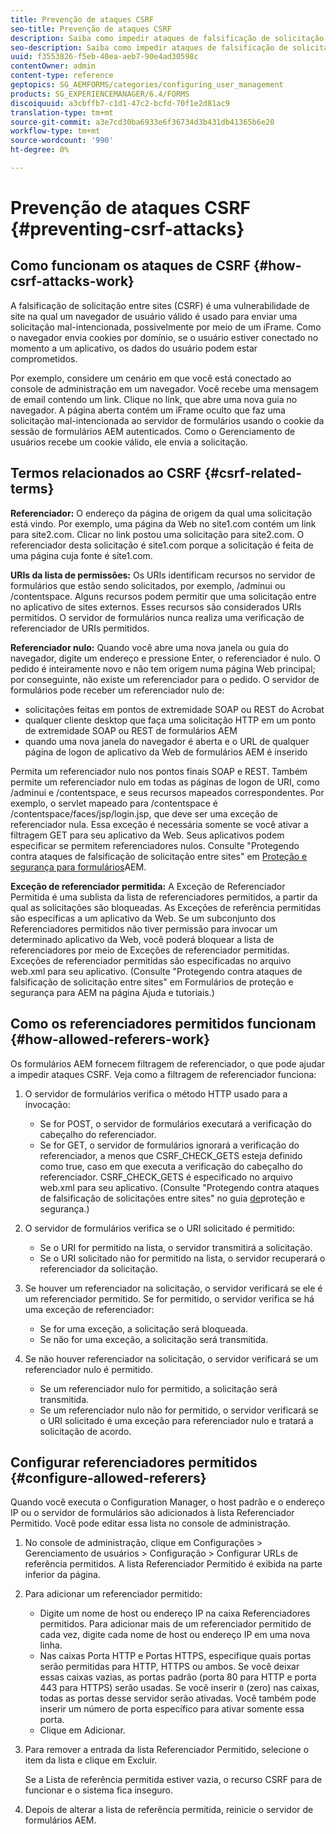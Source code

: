 ```yaml
---
title: Prevenção de ataques CSRF
seo-title: Prevenção de ataques CSRF
description: Saiba como impedir ataques de falsificação de solicitação entre sites (CSRF) e proteger os dados do usuário de serem comprometidos.
seo-description: Saiba como impedir ataques de falsificação de solicitação entre sites (CSRF) e proteger os dados do usuário de serem comprometidos.
uuid: f3553826-f5eb-40ea-aeb7-90e4ad30598c
contentOwner: admin
content-type: reference
geptopics: SG_AEMFORMS/categories/configuring_user_management
products: SG_EXPERIENCEMANAGER/6.4/FORMS
discoiquuid: a3cbffb7-c1d1-47c2-bcfd-70f1e2d81ac9
translation-type: tm+mt
source-git-commit: a3e7cd30ba6933e6f36734d3b431db41365b6e20
workflow-type: tm+mt
source-wordcount: '990'
ht-degree: 0%

---
```



# Prevenção de ataques CSRF {#preventing-csrf-attacks}

## Como funcionam os ataques de CSRF {#how-csrf-attacks-work}

A falsificação de solicitação entre sites (CSRF) é uma vulnerabilidade de site na qual um navegador de usuário válido é usado para enviar uma solicitação mal-intencionada, possivelmente por meio de um iFrame. Como o navegador envia cookies por domínio, se o usuário estiver conectado no momento a um aplicativo, os dados do usuário podem estar comprometidos.

Por exemplo, considere um cenário em que você está conectado ao console de administração em um navegador. Você recebe uma mensagem de email contendo um link. Clique no link, que abre uma nova guia no navegador. A página aberta contém um iFrame oculto que faz uma solicitação mal-intencionada ao servidor de formulários usando o cookie da sessão de formulários AEM autenticados. Como o Gerenciamento de usuários recebe um cookie válido, ele envia a solicitação.

## Termos relacionados ao CSRF {#csrf-related-terms}

**Referenciador:** O endereço da página de origem da qual uma solicitação está vindo. Por exemplo, uma página da Web no site1.com contém um link para site2.com. Clicar no link postou uma solicitação para site2.com. O referenciador desta solicitação é site1.com porque a solicitação é feita de uma página cuja fonte é site1.com.

**URIs da lista de permissões:** Os URIs identificam recursos no servidor de formulários que estão sendo solicitados, por exemplo, /adminui ou /contentspace. Alguns recursos podem permitir que uma solicitação entre no aplicativo de sites externos. Esses recursos são considerados URIs permitidos. O servidor de formulários nunca realiza uma verificação de referenciador de URIs permitidos.

**Referenciador nulo:** Quando você abre uma nova janela ou guia do navegador, digite um endereço e pressione Enter, o referenciador é nulo. O pedido é inteiramente novo e não tem origem numa página Web principal; por conseguinte, não existe um referenciador para o pedido. O servidor de formulários pode receber um referenciador nulo de:

* solicitações feitas em pontos de extremidade SOAP ou REST do Acrobat
* qualquer cliente desktop que faça uma solicitação HTTP em um ponto de extremidade SOAP ou REST de formulários AEM
* quando uma nova janela do navegador é aberta e o URL de qualquer página de logon de aplicativo da Web de formulários AEM é inserido

Permita um referenciador nulo nos pontos finais SOAP e REST. Também permite um referenciador nulo em todas as páginas de logon de URI, como /adminui e /contentspace, e seus recursos mapeados correspondentes. Por exemplo, o servlet mapeado para /contentspace é /contentspace/faces/jsp/login.jsp, que deve ser uma exceção de referenciador nula. Essa exceção é necessária somente se você ativar a filtragem GET para seu aplicativo da Web. Seus aplicativos podem especificar se permitem referenciadores nulos. Consulte &quot;Protegendo contra ataques de falsificação de solicitação entre sites&quot; em [Proteção e segurança para formulários](https://help.adobe.com/en_US/livecycle/11.0/HardeningSecurity/index.html)AEM.

**Exceção de referenciador permitida:** A Exceção de Referenciador Permitida é uma sublista da lista de referenciadores permitidos, a partir da qual as solicitações são bloqueadas. As Exceções de referência permitidas são específicas a um aplicativo da Web. Se um subconjunto dos Referenciadores permitidos não tiver permissão para invocar um determinado aplicativo da Web, você poderá bloquear a lista de referenciadores por meio de Exceções de referenciador permitidas. Exceções de referenciador permitidas são especificadas no arquivo web.xml para seu aplicativo. (Consulte &quot;Protegendo contra ataques de falsificação de solicitação entre sites&quot; em Formulários de proteção e segurança para AEM na página Ajuda e tutoriais.)

## Como os referenciadores permitidos funcionam {#how-allowed-referers-work}

Os formulários AEM fornecem filtragem de referenciador, o que pode ajudar a impedir ataques CSRF. Veja como a filtragem de referenciador funciona:

1. O servidor de formulários verifica o método HTTP usado para a invocação:

   * Se for POST, o servidor de formulários executará a verificação do cabeçalho do referenciador.
   * Se for GET, o servidor de formulários ignorará a verificação do referenciador, a menos que CSRF_CHECK_GETS esteja definido como true, caso em que executa a verificação do cabeçalho do referenciador. CSRF_CHECK_GETS é especificado no arquivo web.xml para seu aplicativo. (Consulte &quot;Protegendo contra ataques de falsificação de solicitações entre sites&quot; no guia [de](https://help.adobe.com/en_US/livecycle/11.0/HardeningSecurity/index.html)proteção e segurança.)

1. O servidor de formulários verifica se o URI solicitado é permitido:

   * Se o URI for permitido na lista, o servidor transmitirá a solicitação.
   * Se o URI solicitado não for permitido na lista, o servidor recuperará o referenciador da solicitação.

1. Se houver um referenciador na solicitação, o servidor verificará se ele é um referenciador permitido. Se for permitido, o servidor verifica se há uma exceção de referenciador:

   * Se for uma exceção, a solicitação será bloqueada.
   * Se não for uma exceção, a solicitação será transmitida.

1. Se não houver referenciador na solicitação, o servidor verificará se um referenciador nulo é permitido.

   * Se um referenciador nulo for permitido, a solicitação será transmitida.
   * Se um referenciador nulo não for permitido, o servidor verificará se o URI solicitado é uma exceção para referenciador nulo e tratará a solicitação de acordo.

## Configurar referenciadores permitidos {#configure-allowed-referers}

Quando você executa o Configuration Manager, o host padrão e o endereço IP ou o servidor de formulários são adicionados à lista Referenciador Permitido. Você pode editar essa lista no console de administração.

1. No console de administração, clique em Configurações > Gerenciamento de usuários > Configuração > Configurar URLs de referência permitidos. A lista Referenciador Permitido é exibida na parte inferior da página.
1. Para adicionar um referenciador permitido:

   * Digite um nome de host ou endereço IP na caixa Referenciadores permitidos. Para adicionar mais de um referenciador permitido de cada vez, digite cada nome de host ou endereço IP em uma nova linha.
   * Nas caixas Porta HTTP e Portas HTTPS, especifique quais portas serão permitidas para HTTP, HTTPS ou ambos. Se você deixar essas caixas vazias, as portas padrão (porta 80 para HTTP e porta 443 para HTTPS) serão usadas. Se você inserir `0` (zero) nas caixas, todas as portas desse servidor serão ativadas. Você também pode inserir um número de porta específico para ativar somente essa porta.
   * Clique em Adicionar.

1. Para remover a entrada da lista Referenciador Permitido, selecione o item da lista e clique em Excluir.

   Se a Lista de referência permitida estiver vazia, o recurso CSRF para de funcionar e o sistema fica inseguro.

1. Depois de alterar a lista de referência permitida, reinicie o servidor de formulários AEM.

